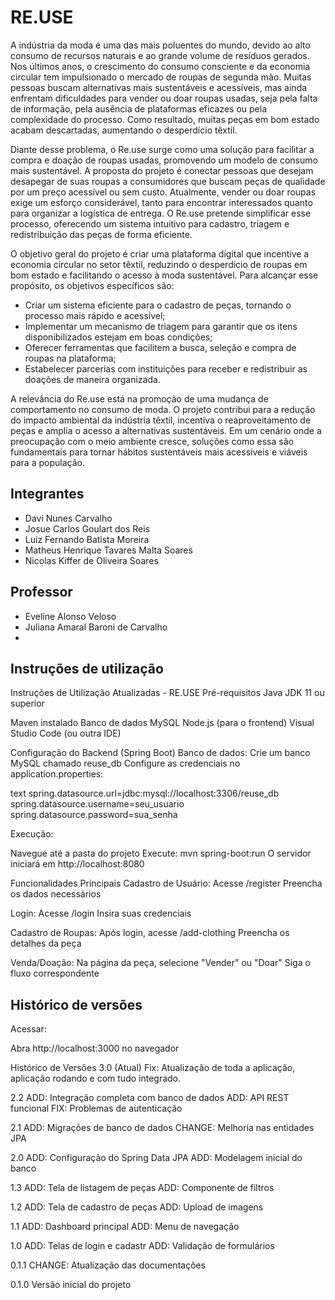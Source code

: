 # RE.USE

A indústria da moda é uma das mais poluentes do mundo, devido ao alto consumo de recursos naturais e ao grande volume de resíduos gerados. Nos últimos anos, o crescimento do consumo consciente e da economia circular tem impulsionado o mercado de roupas de segunda mão. Muitas pessoas buscam alternativas mais sustentáveis e acessíveis, mas ainda enfrentam dificuldades para vender ou doar roupas usadas, seja pela falta de informação, pela ausência de plataformas eficazes ou pela complexidade do processo. Como resultado, muitas peças em bom estado acabam descartadas, aumentando o desperdício têxtil. 

Diante desse problema, o Re.use surge como uma solução para facilitar a compra e doação de roupas usadas, promovendo um modelo de consumo mais sustentável. A proposta do projeto é conectar pessoas que desejam desapegar de suas roupas a consumidores que buscam peças de qualidade por um preço acessível ou sem custo. Atualmente, vender ou doar roupas exige um esforço considerável, tanto para encontrar interessados quanto para organizar a logística de entrega. O Re.use pretende simplificar esse processo, oferecendo um sistema intuitivo para cadastro, triagem e redistribuição das peças de forma eficiente. 

O objetivo geral do projeto é criar uma plataforma digital que incentive a economia circular no setor têxtil, reduzindo o desperdício de roupas em bom estado e facilitando o acesso à moda sustentável. Para alcançar esse propósito, os objetivos específicos são: 

* Criar um sistema eficiente para o cadastro de peças, tornando o processo mais rápido e acessível; 
* Implementar um mecanismo de triagem para garantir que os itens disponibilizados estejam em boas condições; 
* Oferecer ferramentas que facilitem a busca, seleção e compra de roupas na plataforma; 
* Estabelecer parcerias com instituições para receber e redistribuir as doações de maneira organizada.
  
A relevância do Re.use está na promoção de uma mudança de comportamento no consumo de moda. O projeto contribui para a redução do impacto ambiental da indústria têxtil, incentiva o reaproveitamento de peças e amplia o acesso a alternativas sustentáveis. Em um cenário onde a preocupação com o meio ambiente cresce, soluções como essa são fundamentais para tornar hábitos sustentáveis mais acessíveis e viáveis para a população. 

## Integrantes

* Davi Nunes Carvalho
* Josue Carlos Goulart dos Reis 
* Luiz Fernando Batista Moreira 
* Matheus Henrique Tavares Malta Soares 
* Nicolas Kiffer de Oliveira Soares 

## Professor

* Eveline Alonso Veloso 
* Juliana Amaral Baroni de Carvalho
* 
## Instruções de utilização

Instruções de Utilização Atualizadas - RE.USE
Pré-requisitos
Java JDK 11 ou superior

Maven instalado
Banco de dados MySQL
Node.js (para o frontend)
Visual Studio Code (ou outra IDE)

Configuração do Backend (Spring Boot)
Banco de dados:
Crie um banco MySQL chamado reuse_db
Configure as credenciais no application.properties:

text
spring.datasource.url=jdbc:mysql://localhost:3306/reuse_db
spring.datasource.username=seu_usuario
spring.datasource.password=sua_senha 

Execução:

Navegue até a pasta do projeto
Execute: mvn spring-boot:run
O servidor iniciará em http://localhost:8080

Funcionalidades Principais
Cadastro de Usuário:
Acesse /register
Preencha os dados necessários

Login:
Acesse /login
Insira suas credenciais

Cadastro de Roupas:
Após login, acesse /add-clothing
Preencha os detalhes da peça

Venda/Doação:
Na página da peça, selecione "Vender" ou "Doar"
Siga o fluxo correspondente

## Histórico de versões


Acessar:

Abra http://localhost:3000 no navegador

Histórico de Versões
3.0 (Atual)
Fix: Atualização de toda a aplicação, aplicação rodando e com tudo integrado. 

2.2 
ADD: Integração completa com banco de dados
ADD: API REST funcional
FIX: Problemas de autenticação

2.1
ADD: Migrações de banco de dados
CHANGE: Melhoria nas entidades JPA

2.0
ADD: Configuração do Spring Data JPA
ADD: Modelagem inicial do banco

1.3
ADD: Tela de listagem de peças
ADD: Componente de filtros

1.2
ADD: Tela de cadastro de peças
ADD: Upload de imagens

1.1
ADD: Dashboard principal
ADD: Menu de navegação

1.0
ADD: Telas de login e cadastr
ADD: Validação de formulários

0.1.1
CHANGE: Atualização das documentações

0.1.0
Versão inicial do projeto

